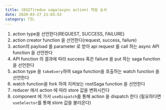 ```yaml
---
title: (0327)redux saga(async action) 작업 순서
date: 2020-03-27 21:03:53
category: TIL
---
```


1. action type을 선언한다(REQUEST, SUCCESS, FAILURE)
2. action creator function 을 선언한다(request, success, failure)
3. action의 payload 를 parameter 로 받아 api request 를 call 하는 async API function 을 선언한다
4. API function 의 결과에 따라 success 혹은 failure 을 put 하는 saga function 을 선언한다
5. action type 을 `takeEvery`하여 saga function을 호출하는 watch function 을 선언한다
6. watch function을 fork 하여 지켜보는 rootSaga function 을 선언한다
7. reducer 에서 action 에 따라 store 값을 변화시킨다
8. component 에 가서 `useDispatch`를 통해 action 을 dispatch 한다
   (필요하다면 `useSelector`를 통해 store 값을 불러온다)
